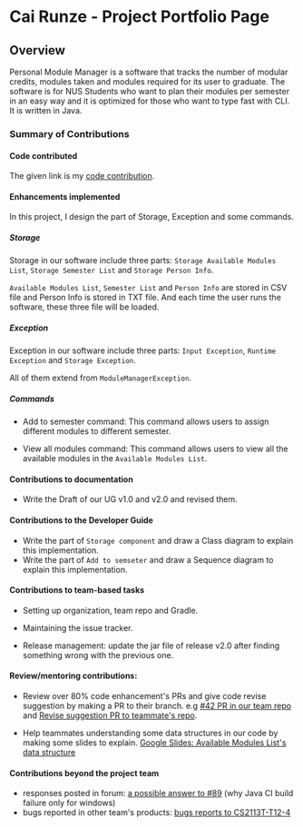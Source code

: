 # Cai Runze - Project Portfolio Page

## Overview
Personal Module Manager is a software that tracks the number of modular credits, modules taken and modules required 
for its user to graduate. The software is for NUS Students who want to plan their modules per semester in an easy way 
and it is optimized for those who want to type fast with CLI. It is written in Java.

### Summary of Contributions

#### Code contributed
The given link is my [code contribution](https://nus-cs2113-ay1920s2.github.io/tp-dashboard/#=undefined&search=renzotsai).

#### Enhancements implemented
In this project, I design the part of Storage, Exception and some commands.

##### Storage
Storage in our software include three parts: `Storage Available Modules List`, `Storage Semester List` and 
`Storage Person Info`. 

`Available Modules List`, `Semester List` and `Person Info` are stored in CSV file and Person Info is 
stored in TXT file. And each time the user runs the software, these three file will be loaded.

##### Exception
Exception in our software include three parts: `Input Exception`, `Runtime Exception` and `Storage Exception`.

All of them extend from `ModuleManagerException`.

##### Commands
- Add to semester command: This command allows users to assign different modules to different semester.

- View all modules command: This command allows users to view all the available modules in the `Available Modules List`.

#### Contributions to documentation
- Write the Draft of our UG v1.0 and v2.0 and revised them.

#### Contributions to the Developer Guide
- Write the part of `Storage component` and draw a Class diagram to explain this implementation.
- Write the part of `Add to semseter` and draw a Sequence diagram to explain this implementation.

#### Contributions to team-based tasks

- Setting up organization, team repo and Gradle.

- Maintaining the issue tracker.

- Release management: update the jar file of release v2.0 after finding something wrong with the previous one.

#### Review/mentoring contributions:
- Review over 80% code enhancement's PRs and give code revise suggestion by making a PR to their branch. 
e.g [#42 PR in our team repo](https://github.com/AY1920S2-CS2113-T15-3/tp/pull/42) and 
[Revise suggestion PR to teammate's repo](https://github.com/chengTzeNing/tp/pull/3).

- Help teammates understanding some data structures in our code by making some slides to explain. 
[Google Slides: Available Modules List's data structure](https://docs.google.com/presentation/d/1UeuonNaPafGD5bX36J_iroB_umS6lvyD37ECp8OfvSI/edit)

#### Contributions beyond the project team
- responses posted in forum: [a possible answer to #89](https://github.com/nus-cs2113-AY1920S2/forum/issues/89#issuecomment-605184683)
(why Java CI build failure only for windows)
- bugs reported in other team's products: [bugs reports to CS2113T-T12-4](https://github.com/RenzoTsai/ped/issues)
